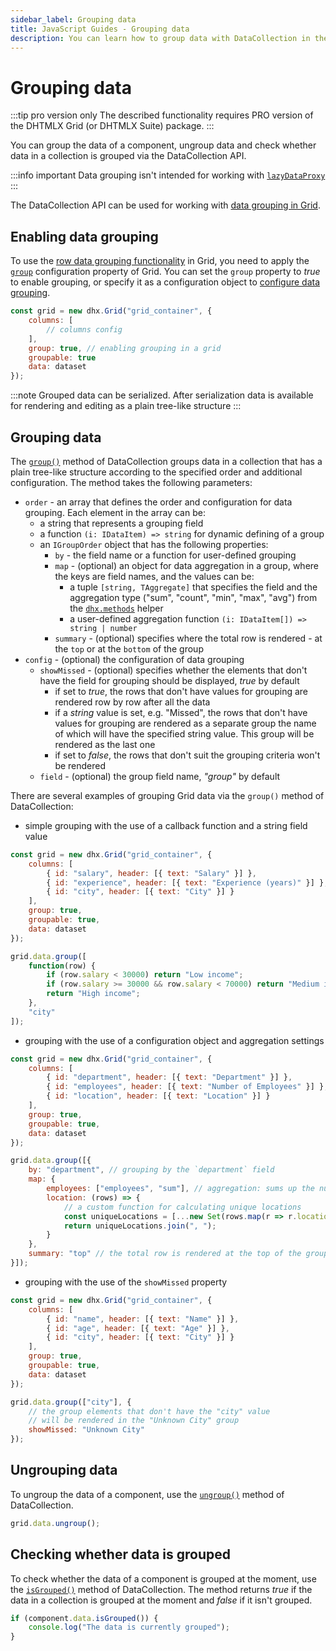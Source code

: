 ```yaml
---
sidebar_label: Grouping data
title: JavaScript Guides - Grouping data 
description: You can learn how to group data with DataCollection in the documentation of the DHTMLX JavaScript UI library. Browse developer guides and API reference, try out code examples and live demos, and download a free 30-day evaluation version of DHTMLX Suite.
---
```


# Grouping data

:::tip pro version only
The described functionality requires PRO version of the DHTMLX Grid (or DHTMLX Suite) package.
:::

You can group the data of a component, ungroup data and check whether data in a collection is grouped via the DataCollection API.

:::info important
Data grouping isn't intended for working with [`lazyDataProxy`](helpers.md/lazydataproxy/)
:::

The DataCollection API can be used for working with [data grouping in Grid](grid/usage.md/#grouping-data). 

## Enabling data grouping

To use the [row data grouping functionality](grid/usage.md/#grouping-data) in Grid, you need to apply the [`group`](grid/api/grid_group_config.md) configuration property of Grid. You can set the `group` property to *true* to enable grouping, or specify it as a configuration object to [configure data grouping](grid/usage.md/#configuring-data-grouping).

~~~jsx {5}
const grid = new dhx.Grid("grid_container", {
    columns: [
        // columns config
    ],
    group: true, // enabling grouping in a grid
    groupable: true 
    data: dataset
});
~~~

:::note
Grouped data can be serialized. After serialization data is available for rendering and editing as a plain tree-like structure
:::

## Grouping data 

The [`group()`](data_collection/api/datacollection_group_method.md) method of DataCollection groups data in a collection that has a plain tree-like structure according to the specified order and additional configuration. The method takes the following parameters:

- `order` - an array that defines the order and configuration for data grouping. Each element in the array can be:
	- a string that represents a grouping field
	- a function `(i: IDataItem) => string` for dynamic defining of a group
	- an `IGroupOrder` object that has the following properties:
		- `by` - the field name or a function for user-defined grouping
		- `map` - (optional) an object for data aggregation in a group, where the keys are field names, and the values can be:
            - a tuple `[string, TAggregate]` that specifies the field and the aggregation type ("sum", "count", "min", "max", "avg") from the [`dhx.methods`](helpers/data_calculation_functions.md) helper
            - a user-defined aggregation function `(i: IDataItem[]) => string | number`
        - `summary` - (optional) specifies where the total row is rendered - at the `top` or at the `bottom` of the group 
- `config` - (optional) the configuration of data grouping
    - `showMissed` - (optional) specifies whether the elements that don't have the field for grouping should be displayed, *true* by default
        - if set to *true*, the rows that don't have values for grouping are rendered row by row after all the data
        - if a *string* value is set, e.g. "Missed", the rows that don't have values for grouping are rendered as a separate group the name of which will have the specified string value. This group will be rendered as the last one
        - if set to *false*, the rows that don't suit the grouping criteria won't be rendered
    - `field` - (optional) the group field name, *"group"* by default

There are several examples of grouping Grid data via the `group()` method of DataCollection:

- simple grouping with the use of a callback function and a string field value

~~~jsx {12-19}
const grid = new dhx.Grid("grid_container", {
    columns: [
        { id: "salary", header: [{ text: "Salary" }] },
        { id: "experience", header: [{ text: "Experience (years)" }] },
        { id: "city", header: [{ text: "City" }] }
    ],
    group: true,
    groupable: true,
    data: dataset
});

grid.data.group([
    function(row) {
        if (row.salary < 30000) return "Low income";
        if (row.salary >= 30000 && row.salary < 70000) return "Medium income";
        return "High income";
    },
    "city"
]);
~~~

- grouping with the use of a configuration object and aggregation settings

~~~jsx {12-23}
const grid = new dhx.Grid("grid_container", {
    columns: [
        { id: "department", header: [{ text: "Department" }] },
        { id: "employees", header: [{ text: "Number of Employees" }] },
        { id: "location", header: [{ text: "Location" }] }
    ],
    group: true,
    groupable: true,
    data: dataset
});

grid.data.group([{
    by: "department", // grouping by the `department` field
    map: {
        employees: ["employees", "sum"], // aggregation: sums up the number of employees
        location: (rows) => {
            // a custom function for calculating unique locations
            const uniqueLocations = [...new Set(rows.map(r => r.location))];
            return uniqueLocations.join(", ");
        }
    },
    summary: "top" // the total row is rendered at the top of the group
}]);
~~~

- grouping with the use of the `showMissed` property

~~~jsx {12-16}
const grid = new dhx.Grid("grid_container", {
    columns: [
        { id: "name", header: [{ text: "Name" }] },
        { id: "age", header: [{ text: "Age" }] },
        { id: "city", header: [{ text: "City" }] }
    ],
    group: true,
    groupable: true,
    data: dataset
});

grid.data.group(["city"], {
    // the group elements that don't have the "city" value
    // will be rendered in the "Unknown City" group
    showMissed: "Unknown City" 
});
~~~

## Ungrouping data

To ungroup the data of a component, use the [`ungroup()`](data_collection/api/datacollection_ungroup_method.md) method of DataCollection.

~~~jsx
grid.data.ungroup();
~~~

## Checking whether data is grouped

To check whether the data of a component is grouped at the moment, use the [`isGrouped()`](data_collection/api/datacollection_isgrouped_method.md) method of DataCollection. The method returns *true* if the data in a collection is grouped at the moment and *false* if it isn't grouped.

~~~jsx
if (component.data.isGrouped()) {
    console.log("The data is currently grouped");
}
~~~